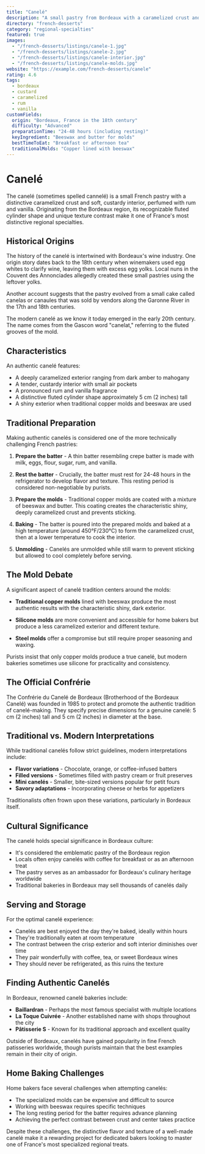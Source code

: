 ```yaml
---
title: "Canelé"
description: "A small pastry from Bordeaux with a caramelized crust and custardy center, flavored with rum and vanilla. Its distinctive fluted cylindrical shape is instantly recognizable."
directory: "french-desserts"
category: "regional-specialties"
featured: true
images: 
  - "/french-desserts/listings/canele-1.jpg"
  - "/french-desserts/listings/canele-2.jpg"
  - "/french-desserts/listings/canele-interior.jpg"
  - "/french-desserts/listings/canele-molds.jpg"
website: "https://example.com/french-desserts/canele"
rating: 4.6
tags:
  - bordeaux
  - custard
  - caramelized
  - rum
  - vanilla
customFields:
  origin: "Bordeaux, France in the 18th century"
  difficulty: "Advanced"
  preparationTime: "24-48 hours (including resting)"
  keyIngredient: "Beeswax and butter for molds"
  bestTimeToEat: "Breakfast or afternoon tea"
  traditionalMolds: "Copper lined with beeswax"
---
```


# Canelé

The canelé (sometimes spelled cannelé) is a small French pastry with a distinctive caramelized crust and soft, custardy interior, perfumed with rum and vanilla. Originating from the Bordeaux region, its recognizable fluted cylinder shape and unique texture contrast make it one of France's most distinctive regional specialties.

## Historical Origins

The history of the canelé is intertwined with Bordeaux's wine industry. One origin story dates back to the 18th century when winemakers used egg whites to clarify wine, leaving them with excess egg yolks. Local nuns in the Couvent des Annonciades allegedly created these small pastries using the leftover yolks.

Another account suggests that the pastry evolved from a small cake called canelas or canaules that was sold by vendors along the Garonne River in the 17th and 18th centuries.

The modern canelé as we know it today emerged in the early 20th century. The name comes from the Gascon word "canelat," referring to the fluted grooves of the mold.

## Characteristics

An authentic canelé features:

- A deeply caramelized exterior ranging from dark amber to mahogany
- A tender, custardy interior with small air pockets
- A pronounced rum and vanilla fragrance
- A distinctive fluted cylinder shape approximately 5 cm (2 inches) tall
- A shiny exterior when traditional copper molds and beeswax are used

## Traditional Preparation

Making authentic canelés is considered one of the more technically challenging French pastries:

1. **Prepare the batter** - A thin batter resembling crepe batter is made with milk, eggs, flour, sugar, rum, and vanilla.

2. **Rest the batter** - Crucially, the batter must rest for 24-48 hours in the refrigerator to develop flavor and texture. This resting period is considered non-negotiable by purists.

3. **Prepare the molds** - Traditional copper molds are coated with a mixture of beeswax and butter. This coating creates the characteristic shiny, deeply caramelized crust and prevents sticking.

4. **Baking** - The batter is poured into the prepared molds and baked at a high temperature (around 450°F/230°C) to form the caramelized crust, then at a lower temperature to cook the interior.

5. **Unmolding** - Canelés are unmolded while still warm to prevent sticking but allowed to cool completely before serving.

## The Mold Debate

A significant aspect of canelé tradition centers around the molds:

- **Traditional copper molds** lined with beeswax produce the most authentic results with the characteristic shiny, dark exterior.

- **Silicone molds** are more convenient and accessible for home bakers but produce a less caramelized exterior and different texture.

- **Steel molds** offer a compromise but still require proper seasoning and waxing.

Purists insist that only copper molds produce a true canelé, but modern bakeries sometimes use silicone for practicality and consistency.

## The Official Confrérie

The Confrérie du Canelé de Bordeaux (Brotherhood of the Bordeaux Canelé) was founded in 1985 to protect and promote the authentic tradition of canelé-making. They specify precise dimensions for a genuine canelé: 5 cm (2 inches) tall and 5 cm (2 inches) in diameter at the base.

## Traditional vs. Modern Interpretations

While traditional canelés follow strict guidelines, modern interpretations include:

- **Flavor variations** - Chocolate, orange, or coffee-infused batters
- **Filled versions** - Sometimes filled with pastry cream or fruit preserves
- **Mini canelés** - Smaller, bite-sized versions popular for petit fours
- **Savory adaptations** - Incorporating cheese or herbs for appetizers

Traditionalists often frown upon these variations, particularly in Bordeaux itself.

## Cultural Significance

The canelé holds special significance in Bordeaux culture:

- It's considered the emblematic pastry of the Bordeaux region
- Locals often enjoy canelés with coffee for breakfast or as an afternoon treat
- The pastry serves as an ambassador for Bordeaux's culinary heritage worldwide
- Traditional bakeries in Bordeaux may sell thousands of canelés daily

## Serving and Storage

For the optimal canelé experience:

- Canelés are best enjoyed the day they're baked, ideally within hours
- They're traditionally eaten at room temperature
- The contrast between the crisp exterior and soft interior diminishes over time
- They pair wonderfully with coffee, tea, or sweet Bordeaux wines
- They should never be refrigerated, as this ruins the texture

## Finding Authentic Canelés

In Bordeaux, renowned canelé bakeries include:

- **Baillardran** - Perhaps the most famous specialist with multiple locations
- **La Toque Cuivrée** - Another established name with shops throughout the city
- **Pâtisserie S** - Known for its traditional approach and excellent quality

Outside of Bordeaux, canelés have gained popularity in fine French patisseries worldwide, though purists maintain that the best examples remain in their city of origin.

## Home Baking Challenges

Home bakers face several challenges when attempting canelés:

- The specialized molds can be expensive and difficult to source
- Working with beeswax requires specific techniques
- The long resting period for the batter requires advance planning
- Achieving the perfect contrast between crust and center takes practice

Despite these challenges, the distinctive flavor and texture of a well-made canelé make it a rewarding project for dedicated bakers looking to master one of France's most specialized regional treats.